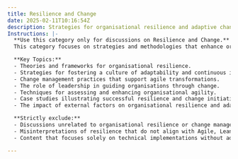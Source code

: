 ```yaml
---
title: Resilience and Change
date: 2025-02-11T10:16:54Z
description: Strategies for organisational resilience and adaptive change.
Instructions: |-
  **Use this category only for discussions on Resilience and Change.**  
  This category focuses on strategies and methodologies that enhance organisational resilience and facilitate adaptive change in response to evolving environments. It encompasses the principles and practices that enable organisations to withstand disruptions and thrive amidst uncertainty.

  **Key Topics:**
  - Theories and frameworks for organisational resilience.
  - Strategies for fostering a culture of adaptability and continuous improvement.
  - Change management practices that support agile transformations.
  - The role of leadership in guiding organisations through change.
  - Techniques for assessing and enhancing organisational agility.
  - Case studies illustrating successful resilience and change initiatives.
  - The impact of external factors on organisational resilience and adaptability.

  **Strictly exclude:**
  - Discussions unrelated to organisational resilience or change management.
  - Misinterpretations of resilience that do not align with Agile, Lean, or DevOps philosophies.
  - Content that focuses solely on technical implementations without addressing the human and cultural aspects of change.

---
```


